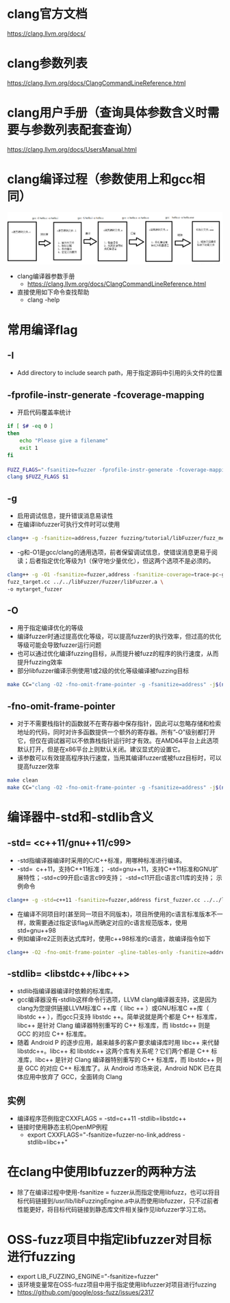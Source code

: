 # clang官方文档
https://clang.llvm.org/docs/
# clang参数列表
https://clang.llvm.org/docs/ClangCommandLineReference.html
# clang用户手册（查询具体参数含义时需要与参数列表配套查询）
https://clang.llvm.org/docs/UsersManual.html
# clang编译过程（参数使用上和gcc相同）
![](pic/2021-04-20-11-42-27.png)
- clang编译器参数手册
  - https://clang.llvm.org/docs/ClangCommandLineReference.html
- 直接使用如下命令查找帮助
  - clang -help
# 常用编译flag
## -I <value>              
- Add directory to include search path，用于指定源码中引用的头文件的位置
## -fprofile-instr-generate -fcoverage-mapping  
- 开启代码覆盖率统计
```bash
if [ $# -eq 0 ]
then
    echo "Please give a filename"
    exit 1
fi

FUZZ_FLAGS="-fsanitize=fuzzer -fprofile-instr-generate -fcoverage-mapping "
clang $FUZZ_FLAGS $1
```
## -g
- 启用调试信息，提升错误消息易读性
- 在编译libfuzzer可执行文件时可以使用
```bash
clang++ -g -fsanitize=address,fuzzer fuzzing/tutorial/libFuzzer/fuzz_me.cc
```
- -g和-O1是gcc/clang的通用选项，前者保留调试信息，使错误消息更易于阅读；后者指定优化等级为1（保守地少量优化），但这两个选项不是必须的。
```bash
clang++ -g -O1 -fsanitize=fuzzer,address -fsanitize-coverage=trace-pc-guard \
fuzz_target.cc ../../libFuzzer/Fuzzer/libFuzzer.a \
-o mytarget_fuzzer
```
## -O
- 用于指定编译优化的等级
- 编译fuzzer时通过提高优化等级，可以提高fuzzer的执行效率，但过高的优化等级可能会导致fuzzer运行问题
- 也可以通过优化编译fuzzing目标，从而提升被fuzz的程序的执行速度，从而提升fuzzing效率
- 部分libfuzzer编译示例使用1或2级的优化等级编译被fuzzing目标
```bash
make CC="clang -O2 -fno-omit-frame-pointer -g -fsanitize=address" -j$(nproc)
```
## -fno-omit-frame-pointer 
- 对于不需要栈指针的函数就不在寄存器中保存指针，因此可以忽略存储和检索地址的代码，同时对许多函数提供一个额外的寄存器。所有”-O”级别都打开它，但仅在调试器可以不依靠栈指针运行时才有效。在AMD64平台上此选项默认打开，但是在x86平台上则默认关闭。建议显式的设置它。
- 该参数可以有效提高程序执行速度，当用其编译fuzzer或被fuzz目标时，可以提高fuzzer效率
```bash
make clean
make CC="clang -O2 -fno-omit-frame-pointer -g -fsanitize=address" -j$(nproc)
```
# 编译器中-std和-stdlib含义
## -std= <c++11/gnu++11/c99>
- -std指编译器编译时采用的C/C++标准，用哪种标准进行编译。
- -std=  c++11，支持C++11标准； -std=gnu++11，支持C++11标准和GNU扩展特性；-std=c99开启c语言c99支持； -std=c11开启c语言c11库的支持；
示例命令
```bash
clang++ -g -std=c++11 -fsanitize=fuzzer,address first_fuzzer.cc ../../libFuzzer/Fuzzer/libFuzzer.a -o first_fuzzer
```
- 在编译不同项目时(甚至同一项目不同版本)，项目所使用的c语言标准版本不一样，故需要通过指定该flag从而确定对应的c语言规范版本，使用std=gnu++98
- 例如编译re2正则表达式库时，使用c++98标准的c语言，故编译指令如下
```bash
clang++ -O2 -fno-omit-frame-pointer -gline-tables-only -fsanitize=address,fuzzer-no-link -fsanitize-address-use-after-scope -std=gnu++98 target.cc -I re2/ re2/obj/libre2.a -fsanitize=fuzzer -o re2_fuzzer
```
## -stdlib= <libstdc++/libc++>
- stdlib指编译器编译时依赖的标准库。
- gcc编译器没有-stdlib这样命令行选项，LLVM clang编译器支持，这是因为clang为您提供链接LLVM标准C ++库（ libc ++ ）或GNU标准C ++库（ libstdc ++ ），而gcc只支持 libstdc ++。简单说就是两个都是 C++ 标准库，libc++ 是针对 Clang 编译器特别重写的 C++ 标准库，而 libstdc++ 则是 GCC 的对应 C++ 标准库。
- 随着 Android P 的逐步应用，越来越多的客户要求编译库时用 libc++ 来代替 libstdc++。libc++ 和 libstdc++ 这两个库有关系呢？它们两个都是 C++ 标准库，libc++ 是针对 Clang 编译器特别重写的 C++ 标准库，而 libstdc++ 则是 GCC 的对应 C++ 标准库了。从 Android 市场来说，Android NDK 已在具体应用中放弃了 GCC，全面转向 Clang
## 实例
- 编译程序范例指定CXXFLAGS = -std=c++11 -stdlib=libstdc++
- 链接时使用静态主机OpenMP例程
  - export CXXFLAGS="-fsanitize=fuzzer-no-link,address -stdlib=libc++"
# 在clang中使用lbfuzzer的两种方法
- 除了在编译过程中使用-fsanitize = fuzzer从而指定使用libfuzz，也可以将目标代码链接到/usr/lib/libFuzzingEngine.a中从而使用libfuzzer，只不过前者性能更好，将目标代码链接到静态库文件相关操作见libfuzzer学习工坊。
# OSS-fuzz项目中指定libfuzzer对目标进行fuzzing
- export LIB_FUZZING_ENGINE="-fsanitize=fuzzer"
- 该环境变量常在OSS-fuzz项目中用于指定使用libfuzzer对项目进行fuzzing
- https://github.com/google/oss-fuzz/issues/2317